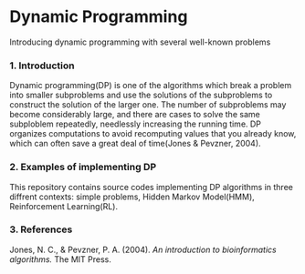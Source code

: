 # Dynamic Programming
Introducing dynamic programming with several well-known problems  

### 1. Introduction  
Dynamic programming(DP) is one of the algorithms which break a problem into smaller subproblems and use the solutions of the subproblems to construct the solution of the larger one. The number of subproblems may become considerably large, and there are cases to solve the same subploblem repeatedly, needlessly increasing the running time. DP organizes computations to avoid recomputing values that you already know, which can often save a great deal of time(Jones & Pevzner, 2004).

### 2. Examples of implementing DP  
This repository contains source codes implementing DP algorithms in three diffrent contexts: simple problems, Hidden Markov Model(HMM), Reinforcement Learning(RL).

### 3. References  
Jones, N. C., & Pevzner, P. A. (2004). *An introduction to bioinformatics algorithms.* The MIT Press.  